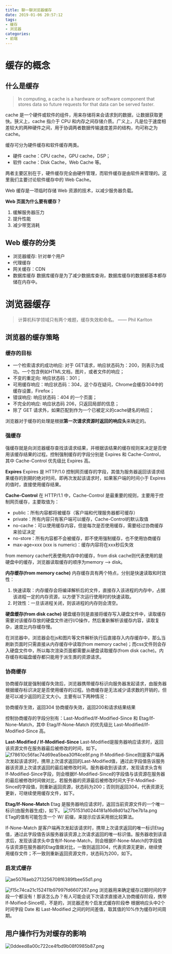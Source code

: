 ```yaml
---
title: 聊一聊浏览器缓存
date: 2019-01-06 20:57:12
tags:
- 缓存
- 浏览器
categories:
- 前端
---
```


# 缓存的概念
## 什么是缓存
>In computing, a cache is a hardware or software component that stores data so future requests for that data can be served faster.

cache 是一个硬件或软件的组件，用来存储将来会请求到的数据，让数据获取更快。狭义上，cache 指介于 CPU 和内存之间存储介质。广义上，凡是位于速度相差较大的两种硬件之间，用于协调两者数据传输速度差异的结构，均可称之为 cache。

缓存可分为硬件缓存和软件缓存两类。

* 硬件 cache：CPU cache，GPU cache，DSP；
* 软件 cache：Disk Cache，Web Cache 等。

两者主要区别在于，硬件缓存完全由硬件管理，而软件缓存是由软件来管理的。这里我们主要讨论软件缓存中的 Web Cache。

Web 缓存是一项临时存储 Web 资源的技术，以减少服务器负载。

**Web 页面为什么要有缓存？**

1. 缓解服务器压力
2. 提升性能
3. 减少带宽消耗

## Web 缓存的分类

* 浏览器缓存: 针对单个用户
* 代理缓存
* 网关缓存：CDN
* 数据库缓存
数据库缓存是为了减少数据库查询，数据库缓存的数据都基本都存储在内存中。


# 浏览器缓存
> 计算机科学领域只有两个难题，缓存失效和命名。  —— Phil Karlton

## 浏览器的缓存策略
### 缓存的目标

* 一个检索请求的成功响应: 对于 GET请求，响应状态码为：200，则表示为成功。一个包含例如HTML文档，图片，或者文件的响应；
* 不变的重定向: 响应状态码：301；
* 可用缓存响应：响应状态码：304，这个存在疑问，Chrome会缓存304中的缓存设置，Firefox；
* 错误响应: 响应状态码：404 的一个页面；
* 不完全的响应: 响应状态码 206，只返回局部的信息；
* 除了 GET 请求外，如果匹配到作为一个已被定义的cache键名的响应；

浏览器对于缓存的处理是根据**第一次请求资源时返回的响应头**来确定的。

### 强缓存
强缓存就是向浏览器缓存查找该请求结果，并根据该结果的缓存规则来决定是否使用该缓存结果的过程。控制强制缓存的字段分别是 Expires 和 Cache-Control，其中 Cache-Control 优先级比 Expires 高。

**Expires**
Expires 是 HTTP/1.0 控制网页缓存的字段，其值为服务器返回该请求结果缓存的到期的绝对时间，即再次发起该请求时，如果客户端的时间小于 Expires 的值时，直接使用缓存结果。

**Cache-Control**
在 HTTP/1.1 中，Cache-Control 是最重要的规则，主要用于控制网页缓存，主要取值为：

* public：所有内容都将被缓存（客户端和代理服务器都可缓存）
* private：所有内容只有客户端可以缓存，Cache-Control的默认取值
* no-cache：可以使用缓存内容，但是每次是否使用缓存，需要经过协商缓存来验证决定
* no-store：所有内容都不会被缓存，即不使用强制缓存，也不使用协商缓存
* max-age=xxx (xxx is numeric)：缓存内容将在xxx秒后失效

from memory cache代表使用内存中的缓存，from disk cache则代表使用的是硬盘中的缓存，浏览器读取缓存的顺序为memory –> disk。

**内存缓存(from memory cache)**
内存缓存具有两个特点，分别是快速读取和时效性：

1. 快速读取：内存缓存会将编译解析后的文件，直接存入该进程的内存中，占据该进程一定的内存资源，以方便下次运行使用时的快速读取。
2. 时效性：一旦该进程关闭，则该进程的内存则会清空。

**硬盘缓存(from disk cache)**
硬盘缓存则是直接将缓存写入硬盘文件中，读取缓存需要对该缓存存放的硬盘文件进行I/O操作，然后重新解析该缓存内容，读取复杂，速度比内存缓存慢。

在浏览器中，浏览器会在js和图片等文件解析执行后直接存入内存缓存中，那么当刷新页面时只需直接从内存缓存中读取(from memory cache)；而css文件则会存入硬盘文件中，所以每次渲染页面都需要从硬盘读取缓存(from disk cache)。内存缓存和磁盘缓存都只能用于派生类的资源请求。

### 协商缓存
协商缓存就是强制缓存失效后，浏览器携带缓存标识向服务器发起请求，由服务器根据缓存标识决定是否使用缓存的过程。协商缓存是无法减少请求数的开销的，但是可以减少返回的正文大小。主要有以下两种情况：

协商缓存生效，返回304
协商缓存失效，返回200和请求结果结果

控制协商缓存的字段分别有：Last-Modified/If-Modified-Since 和 Etag/If-None-Match，其中 Etag/If-None-Match 的优先级比 Last-Modified/If-Modified-Since 高。

**Last-Modified / If-Modified-Since**
Last-Modified是服务器响应请求时，返回该资源文件在服务器最后被修改的时间，如下。
![f78610c56fac74d69ea5bea30ff4ce8f.png](https://mares.oss-cn-qingdao.aliyuncs.com/blog/%E8%81%8A%E4%B8%80%E8%81%8A%E6%B5%8F%E8%A7%88%E5%99%A8%E7%BC%93%E5%AD%98/1.png)
If-Modified-Since则是客户端再次发起该请求时，携带上次请求返回的Last-Modified值，通过此字段值告诉服务器该资源上次请求返回的最后被修改时间。服务器收到该请求，发现请求头含有If-Modified-Since字段，则会根据If-Modified-Since的字段值与该资源在服务器的最后被修改时间做对比，若服务器的资源最后被修改时间大于If-Modified-Since的字段值，则重新返回资源，状态码为200；否则则返回304，代表资源无更新，可继续使用缓存文件，如下。

**Etag/If-None-Match**
Etag 是服务器响应请求时，返回当前资源文件的一个唯一标识(由服务器生成)，如下。
![1751531d0244181a16d8d01a27be7b1a.png](https://mares.oss-cn-qingdao.aliyuncs.com/blog/%E8%81%8A%E4%B8%80%E8%81%8A%E6%B5%8F%E8%A7%88%E5%99%A8%E7%BC%93%E5%AD%98/2.png)
ETag的值有可能包含一个 W/ 前缀，来提示应该采用弱比较算法。

If-None-Match 是客户端再次发起该请求时，携带上次请求返回的唯一标识Etag值，通过此字段值告诉服务器该资源上次请求返回的唯一标识值。服务器收到该请求后，发现该请求头中含有If-None-Match，则会根据If-None-Match的字段值与该资源在服务器的Etag值做对比，一致则返回304，代表资源无更新，继续使用缓存文件；不一致则重新返回资源文件，状态码为200，如下。


### 启发式缓存

![ae5076aeb2713256708f6389fbee55d1.png](https://mares.oss-cn-qingdao.aliyuncs.com/blog/%E8%81%8A%E4%B8%80%E8%81%8A%E6%B5%8F%E8%A7%88%E5%99%A8%E7%BC%93%E5%AD%98/3.png)

![f15c74ca21c152411b97997fd6607287.png](https://mares.oss-cn-qingdao.aliyuncs.com/blog/%E8%81%8A%E4%B8%80%E8%81%8A%E6%B5%8F%E8%A7%88%E5%99%A8%E7%BC%93%E5%AD%98/4.png)
浏览器用来确定缓存过期时间的字段一个都没有！那该怎么办？有人可能会说下次请求直接进入协商缓存阶段，携带If-Moified-Since呗，不是的，浏览器还有个启发式缓存阶段😎
根据响应头中2个时间字段 Date 和 Last-Modified 之间的时间差值，取其值的10%作为缓存时间周期。


## 用户操作行为对缓存的影响
![0ddeed8a00c722ce4fbd9b08f0985b87.png](https://mares.oss-cn-qingdao.aliyuncs.com/blog/%E8%81%8A%E4%B8%80%E8%81%8A%E6%B5%8F%E8%A7%88%E5%99%A8%E7%BC%93%E5%AD%98/5.png)
